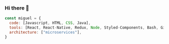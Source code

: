 ### Hi there 👋


```javascript
const miguel = {
  code: [Javascript, HTML, CSS, Java],
  tools: [React, React-Native, Redux, Node, Styled-Components, Bash, Git ],
  architecture: ["microservices"],
}
```

<!--
**Zeroxys/Zeroxys** is a ✨ _special_ ✨ repository because its `README.md` (this file) appears on your GitHub profile.

Here are some ideas to get you started:

- 🔭 I’m currently working on ...
- 🌱 I’m currently learning ...
- 👯 I’m looking to collaborate on ...
- 🤔 I’m looking for help with ...
- 💬 Ask me about ...
- 📫 How to reach me: ...
- 😄 Pronouns: ...
- ⚡ Fun fact: ...
-->
